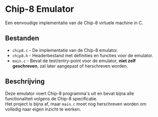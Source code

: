 # Chip-8 Emulator

Een eenvoudige implementatie van de Chip-8 virtuele machine in C.

## Bestanden

- `chip8.c` - De implementatie van de Chip-8 emulator.  
- `chip8.h` - Headerbestand met definities en functies voor de emulator.  
- `main.c` - Bevat de test/entry-point voor de emulator, **niet zelf geschreven**, zal later aangepast of herschreven worden.

## Beschrijving

Deze emulator voert Chip-8 programma's uit en bevat bijna alle functionaliteit volgens de Chip-8 specificatie.  
Het project is bijna af, maar `main.c` moet nog herschreven worden om volledig naar eigen inzicht te werken.


